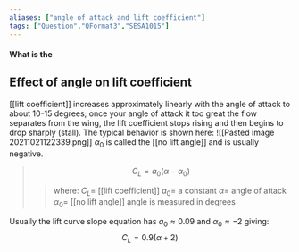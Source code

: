 ```yaml
---
aliases: ["angle of attack and lift coefficient"]
tags: ["Question","QFormat3","SESA1015"]
---
```


#### What is the
## Effect of angle on lift coefficient
[[lift coefficient]] increases approximately linearly with the angle of attack to about 10-15 degrees; once your angle of attack it too great the flow separates from the wing, the lift coefficient stops rising and then begins to drop sharply (stall).
The typical behavior is shown here:
![[Pasted image 20211021122339.png]]
$\alpha_0$ is called the [[no lift angle]] and is usually negative.

> $$ C_L = a_0 (\alpha - \alpha_0) $$ 
>> where:
>> $C_L =$ [[lift coefficient]] 
>> $a_0 =$ a constant
>> $\alpha =$ angle of attack
>> $\alpha_0=$ [[no lift angle]]
>> angle is measured in degrees

Usually the lift curve slope equation has $a_0 \approx 0.09$ and $\alpha_0 \approx -2$ giving:
$$ C_L = 0.9(\alpha + 2) $$ 